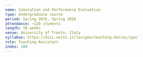 ```yaml
---
name: Simulation and Performance Evaluation
type: Undergraduate course
period: Spring 2015, Spring 2016
attendance: ~120 students
length: 10 weeks
venue: University of Trento, Italy
syllabus: https://disi.unitn.it/locigno/teaching-duties/spe/
role: Teaching Assistant
index: 100
---
```

